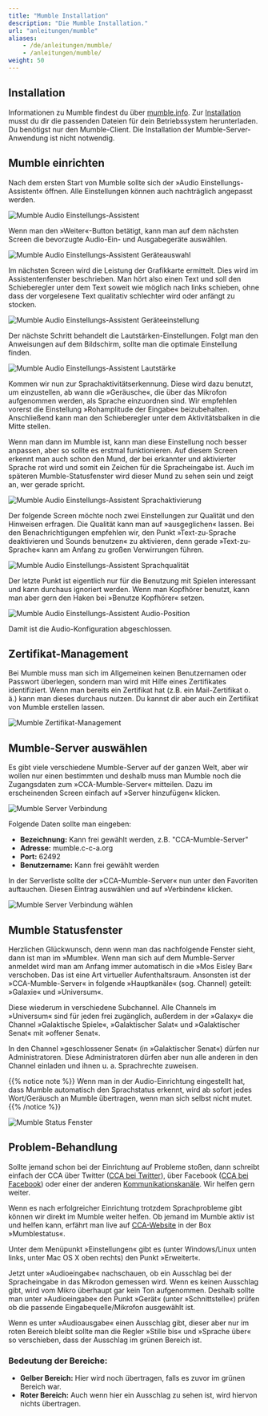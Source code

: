```yaml
---
title: "Mumble Installation"
description: "Die Mumble Installation."
url: "anleitungen/mumble"
aliases:
    - /de/anleitungen/mumble/
    - /anleitungen/mumble/
weight: 50
---
```


## Installation

Informationen zu Mumble findest du über [mumble.info](https://www.mumble.info/). Zur 
[Installation](https://www.mumble.info/downloads/) musst du dir die passenden Dateien für dein 
Betriebssystem herunterladen. Du benötigst nur den Mumble-Client. Die Installation der Mumble-Server-Anwendung 
ist nicht notwendig.


## Mumble einrichten

Nach dem ersten Start von Mumble sollte sich der »Audio Einstellungs-Assistent« öffnen. Alle Einstellungen können 
auch nachträglich angepasst werden.

![Mumble Audio Einstellungs-Assistent](/de/guides/images/de/mumble/mumble-audio-assistant.jpg?classes=shadow)

Wenn man den »Weiter«-Button betätigt, kann man auf dem nächsten Screen die bevorzugte Audio-Ein- und Ausgabegeräte auswählen.

![Mumble Audio Einstellungs-Assistent Geräteauswahl](/de/guides/images/de/mumble/mumble-audio-assistant-geraeteauswahl.jpg?classes=shadow)

Im nächsten Screen wird die Leistung der Grafikkarte ermittelt. Dies wird im Assistentenfenster beschrieben. Man hört also 
einen Text und soll den Schieberegler unter dem Text soweit wie möglich nach links schieben, ohne dass der vorgelesene 
Text qualitativ schlechter wird oder anfängt zu stocken.

![Mumble Audio Einstellungs-Assistent Geräteeinstellung](/de/guides/images/de/mumble/mumble-audio-assistant-geraeteeinstellungen.jpg?classes=shadow)

Der nächste Schritt behandelt die Lautstärken-Einstellungen. Folgt man den Anweisungen auf dem Bildschirm, 
sollte man die optimale Einstellung finden.

![Mumble Audio Einstellungs-Assistent Lautstärke](/de/guides/images/de/mumble/mumble-audio-assistant-lautstaerkeneinstellungen-mikro.jpg?classes=shadow)

Kommen wir nun zur Sprachaktivitätserkennung. Diese wird dazu benutzt, um einzustellen, ab wann die »Geräusche«, die über 
das Mikrofon aufgenommen werden, als Sprache einzuordnen sind. Wir empfehlen vorerst die Einstellung 
»Rohamplitude der Eingabe« beizubehalten. Anschließend kann man den Schieberegler unter dem Aktivitätsbalken in die 
Mitte stellen. 

Wenn man dann im Mumble ist, kann man diese Einstellung noch besser anpassen, aber so sollte es 
erstmal funktionieren. Auf diesem Screen erkennt man auch schon den Mund, der bei erkannter und aktivierter Sprache rot 
wird und somit ein Zeichen für die Spracheingabe ist. Auch im späteren Mumble-Statusfenster wird dieser Mund zu sehen sein 
und zeigt an, wer gerade spricht.

![Mumble Audio Einstellungs-Assistent Sprachaktivierung](/de/guides/images/de/mumble/mumble-audio-assistant-sprachaktivitaetserkennung.jpg?classes=shadow)

Der folgende Screen möchte noch zwei Einstellungen zur Qualität und den Hinweisen erfragen. Die Qualität kann man auf 
»ausgeglichen« lassen. Bei den Benachrichtigungen empfehlen wir, den Punkt »Text-zu-Sprache deaktivieren und Sounds benutzen« 
zu aktivieren, denn gerade »Text-zu-Sprache« kann am Anfang zu großen Verwirrungen führen.

![Mumble Audio Einstellungs-Assistent Sprachqualität](/de/guides/images/de/mumble/mumble-audio-assistant-qualitaet-hinweise.jpg?classes=shadow)

Der letzte Punkt ist eigentlich nur für die Benutzung mit Spielen interessant und kann durchaus ignoriert werden. Wenn man 
Kopfhörer benutzt, kann man aber gern den Haken bei »Benutze Kopfhörer« setzen.

![Mumble Audio Einstellungs-Assistent Audio-Position](/de/guides/images/de/mumble/mumble-audio-assistant-positionsabhaengiges-audio.jpg?classes=shadow)

Damit ist die Audio-Konfiguration abgeschlossen.


## Zertifikat-Management

Bei Mumble muss man sich im Allgemeinen keinen Benutzernamen oder Passwort überlegen, sondern man wird mit Hilfe eines 
Zertifikates identifiziert. Wenn man bereits ein Zertifikat hat (z.B. ein Mail-Zertifikat o. ä.) kann man dieses 
durchaus nutzen. Du kannst dir aber auch ein Zertifikat von Mumble erstellen lassen.

![Mumble Zertifikat-Management](/de/guides/images/de/mumble/mumble-zertifikat-management.jpg?classes=shadow)


## Mumble-Server auswählen

Es gibt viele verschiedene Mumble-Server auf der ganzen Welt, aber wir wollen nur einen bestimmten und deshalb muss 
man Mumble noch die Zugangsdaten zum »CCA-Mumble-Server« mitteilen. Dazu im erscheinenden Screen einfach 
auf »Server hinzufügen« klicken.

![Mumble Server Verbindung](/de/guides/images/de/mumble/mumble-server-verbinden.jpg?classes=shadow)

Folgende Daten sollte man eingeben:

- **Bezeichnung:** Kann frei gewählt werden, z.B. "CCA-Mumble-Server"
- **Adresse:** mumble.c-c-a.org
- **Port:** 62492
- **Benutzername:** Kann frei gewählt werden

In der Serverliste sollte der »CCA-Mumble-Server« nun unter den Favoriten auftauchen. Diesen Eintrag auswählen 
und auf »Verbinden« klicken.

![Mumble Server Verbindung wählen](/de/guides/images/de/mumble/mumble-server-auswaehlen.jpg?classes=shadow)


## Mumble Statusfenster

Herzlichen Glückwunsch, denn wenn man das nachfolgende Fenster sieht, dann ist man im »Mumble«. Wenn man sich auf 
dem Mumble-Server anmeldet wird man am Anfang immer automatisch in die »Mos Eisley Bar« verschoben. Das ist 
eine Art virtueller Aufenthaltsraum. Ansonsten ist der »CCA-Mumble-Server« in folgende »Hauptkanäle« (sog. Channel) 
geteilt: »Galaxie« und »Universum«. 

Diese wiederum in verschiedene Subchannel. Alle Channels im »Universum« sind für jeden frei zugänglich, außerdem 
in der »Galaxy« die Channel »Galaktische Spiele«, »Galaktischer Salat« und »Galaktischer Senat« mit »offener Senat«. 

In den Channel »geschlossener Senat« (in »Galaktischer Senat«) dürfen nur Administratoren. Diese Administratoren 
dürfen aber nun alle anderen in den Channel einladen und ihnen u. a. Sprachrechte zuweisen.

{{% notice note %}}
Wenn man in der Audio-Einrichtung eingestellt hat, dass Mumble automatisch den Sprachstatus erkennt, wird ab sofort 
jedes Wort/Geräusch an Mumble übertragen, wenn man sich selbst nicht mutet.
{{% /notice %}}

![Mumble Status Fenster](/de/guides/images/de/mumble/mumble-statusfenster.jpg?classes=shadow)


## Problem-Behandlung

Sollte jemand schon bei der Einrichtung auf Probleme stoßen, dann schreibt einfach der CCA über Twitter 
([CCA bei Twitter](https://twitter.com/ContaoCA)), über Facebook 
([CCA bei Facebook](https://www.facebook.com/contao.community.alliance)) oder einer der anderen 
[Kommunikationskanäle](https://c-c-a.org/aktuelles/news/details/contao-kommunikationskanaele). Wir helfen gern weiter.


Wenn es nach erfolgreicher Einrichtung trotzdem Sprachprobleme gibt können wir direkt im Mumble weiter helfen. 
Ob jemand im Mumble aktiv ist und helfen kann, erfährt man live auf [CCA-Website](https://c-c-a.org/aktuelles/news) 
in der Box »Mumblestatus«.

Unter dem Menüpunkt »Einstellungen« gibt es (unter Windows/Linux unten links, unter Mac OS X oben rechts) 
den Punkt »Erweitert«.

Jetzt unter »Audioeingabe« nachschauen, ob ein Ausschlag bei der Spracheingabe in das Mikrodon gemessen wird. 
Wenn es keinen Ausschlag gibt, wird vom Mikro überhaupt gar kein Ton aufgenommen. Deshalb sollte man unter 
»Audioeingabe« den Punkt »Gerät« (unter »Schnittstelle«) prüfen ob die passende Eingabequelle/Mikrofon ausgewählt ist.

Wenn es unter »Audioausgabe« einen Ausschlag gibt, dieser aber nur im roten Bereich bleibt sollte man die Regler 
»Stille bis« und »Sprache über« so verschieben, dass der Ausschlag im grünen Bereich ist.


### Bedeutung der Bereiche:

- **Gelber Bereich:** Hier wird noch übertragen, falls es zuvor im grünen Bereich war.
- **Roter Bereich:** Auch wenn hier ein Ausschlag zu sehen ist, wird hiervon nichts übertragen.
